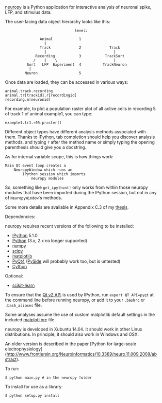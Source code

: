 [neuropy](http://neuropy.github.io) is a Python application for interactive analysis
of neuronal spike, LFP, and stimulus data.

The user-facing data object hierarchy looks like this:
```
                                level:

                Animal            1
                  |
                Track             2             Track
                  |                               |
              Recording           3           TrackSort
             /    |    \                          |
          Sort   LFP  Experiment  4          TrackNeuron
           |
         Neuron                   5
```
Once data are loaded, they can be accessed in various ways:
```
animal.track.recording
animal.tr[trackid].r[recordingid]
recording.n[neuronid]
```
For example, to plot a population raster plot of all active cells in
recording 5 of track 1 of animal example1, you can type:
```
example1.tr1.r05.praster()
```
Different object types have different analysis methods associated with them.
Thanks to [IPython](http://ipython.org), tab completion should help you discover
analysis methods, and typing `?` after the method name or simply typing the opening
parenthesis should give you a docstring.

As for internal variable scope, this is how things work:
```
Main Qt event loop creates a
    NeuropyWindow which runs an
        IPython session which imports
            neuropy modules
```
So, something like `get_ipython()` only works from within those neuropy modules
that have been imported during the IPython session, but not in any of
`NeuropyWindow`'s methods.

Some more details are available in Appendix C.3 of my
[thesis](http://mspacek.github.io/mspacek_thesis.pdf).

Dependencies:

neuropy requires recent versions of the following to be installed:

* [IPython](http://ipython.org) 5.1.0
* [Python](http://python.org) (3.x, 2.x no longer supported)
* [numpy](http://numpy.org)
* [scipy](http://scipy.org)
* [matplotlib](http://matplotlib.org)
* [PyQt4](http://www.riverbankcomputing.co.uk/software/pyqt)
  ([PySide](http://pyside.org) will probably work too, but is untested)
* [Cython](http://cython.org)

Optional:

* [scikit-learn](http://scikit-learn.org)

To ensure that the [Qt v2
API](http://ipython.org/ipython-doc/dev/interactive/reference.html#pyqt-and-pyside) is used by
IPython, run `export QT_API=pyqt` at the command line before running neuropy, or add it to
your `.bashrc` or `.bash_aliases` file.

Some analyses assume the use of custom matplotlib default settings in the included
[matplotlibrc](matplotlibrc) file.

neuropy is developed in Xubuntu 14.04. It should work in other Linux distributions. In
principle, it should also work in Windows and OSX.

An older version is described in the paper [Python for large-scale electrophysiology]
(http://www.frontiersin.org/Neuroinformatics/10.3389/neuro.11.009.2008/abstract).

To run:
```
$ python main.py # in the neuropy folder
```
To install for use as a library:
```
$ python setup.py install
```
